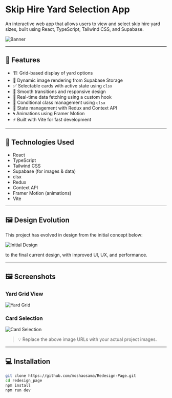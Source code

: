 # Skip Hire Yard Selection App

An interactive web app that allows users to view and select skip hire yard sizes, built using React, TypeScript, Tailwind CSS, and Supabase.

![Banner](https://lh7-rt.googleusercontent.com/docsz/AD_4nXe-la2Y_Qln6kZ0qbLaXAxlgC-7jhh6dJzd56_QZOiM1OjFdSzmfYyPvBma4GJD8oMGoXZAtX0E_4gakET7s5ruVAbwaTnMzAUM2NcxaL_O62OVA3I39bDLiqiXibGD0Z8E1DJY1Q?key=aiL4Cn6TVV3vs5YzIsWuV3ol)

---

## 🚀 Features

- 🏗️ Grid-based display of yard options  
- 📸 Dynamic image rendering from Supabase Storage  
- ✅ Selectable cards with active state using `clsx`  
- 💅 Smooth transitions and responsive design  
- 🔄 Real-time data fetching using a custom hook  
- 🎨 Conditional class management using `clsx`  
- 🧠 State management with Redux and Context API  
- 🌀 Animations using Framer Motion  
- ⚡ Built with Vite for fast development

---

## 🧠 Technologies Used

- React  
- TypeScript  
- Tailwind CSS  
- Supabase (for images & data)  
- clsx  
- Redux  
- Context API  
- Framer Motion (animations)  
- Vite

---

## 🖼️ Design Evolution

This project has evolved in design from the initial concept below:

![Initial Design](https://eu-central.storage.cloudconvert.com/tasks/4586c0d3-744d-42c3-b19e-75b2d1d3acf2/Screenshot%20%28141%29.jpg?X-Amz-Algorithm=AWS4-HMAC-SHA256&X-Amz-Content-Sha256=UNSIGNED-PAYLOAD&X-Amz-Credential=cloudconvert-production%2F20250607%2Ffra%2Fs3%2Faws4_request&X-Amz-Date=20250607T223227Z&X-Amz-Expires=86400&X-Amz-Signature=7d163bfc06fbd6c90480763106256b5f3a68d7d5ec64a2302916650f08b11810&X-Amz-SignedHeaders=host&response-content-disposition=inline%3B%20filename%3D%22Screenshot%20%28141%29.jpg%22&response-content-type=image%2Fjpeg&x-id=GetObject)

to the final current design, with improved UI, UX, and performance.

---

## 🖼️ Screenshots

### Yard Grid View  
![Yard Grid](https://your-supabase-storage-link.com/yard-grid.jpg)

### Card Selection  
![Card Selection](https://your-supabase-storage-link.com/card-selection.jpg)

> 💡 Replace the above image URLs with your actual project images.

---

## 💻 Installation

```bash
git clone https://github.com/moshaosama/Redesign-Page.git
cd redesign_page
npm install
npm run dev
